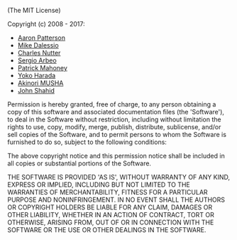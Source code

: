 (The MIT License)

Copyright (c) 2008 - 2017:

* [Aaron Patterson](http://tenderlovemaking.com)
* [Mike Dalessio](http://mike.daless.io)
* [Charles Nutter](http://blog.headius.com)
* [Sergio Arbeo](http://www.serabe.com)
* [Patrick Mahoney](http://polycrystal.org)
* [Yoko Harada](http://yokolet.blogspot.com)
* [Akinori MUSHA](https://akinori.org)
* [John Shahid](https://github.com/jvshahid)

Permission is hereby granted, free of charge, to any person obtaining
a copy of this software and associated documentation files (the
'Software'), to deal in the Software without restriction, including
without limitation the rights to use, copy, modify, merge, publish,
distribute, sublicense, and/or sell copies of the Software, and to
permit persons to whom the Software is furnished to do so, subject to
the following conditions:

The above copyright notice and this permission notice shall be
included in all copies or substantial portions of the Software.

THE SOFTWARE IS PROVIDED 'AS IS', WITHOUT WARRANTY OF ANY KIND,
EXPRESS OR IMPLIED, INCLUDING BUT NOT LIMITED TO THE WARRANTIES OF
MERCHANTABILITY, FITNESS FOR A PARTICULAR PURPOSE AND NONINFRINGEMENT.
IN NO EVENT SHALL THE AUTHORS OR COPYRIGHT HOLDERS BE LIABLE FOR ANY
CLAIM, DAMAGES OR OTHER LIABILITY, WHETHER IN AN ACTION OF CONTRACT,
TORT OR OTHERWISE, ARISING FROM, OUT OF OR IN CONNECTION WITH THE
SOFTWARE OR THE USE OR OTHER DEALINGS IN THE SOFTWARE.

